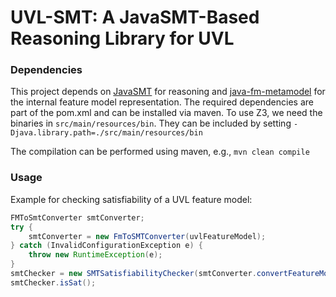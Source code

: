 # UVL-SMT: A JavaSMT-Based Reasoning Library for UVL

### Dependencies

This project depends on [JavaSMT](https://github.com/sosy-lab/java-smt) for reasoning and [java-fm-metamodel](https://github.com/Universal-Variability-Language/java-fm-metamodel/tree/refactoring_metamodel) for the internal feature model representation.
The required dependencies are part of the pom.xml and can be installed via maven.
To use Z3, we need the binaries in `src/main/resources/bin`. They can be included by setting `-Djava.library.path=./src/main/resources/bin`

The compilation can be performed using maven, e.g., `mvn clean compile`

### Usage 

Example for checking satisfiability of a UVL feature model:
```java
FMToSmtConverter smtConverter;
try {
    smtConverter = new FmToSMTConverter(uvlFeatureModel);
} catch (InvalidConfigurationException e) {
    throw new RuntimeException(e);
}
smtChecker = new SMTSatisfiabilityChecker(smtConverter.convertFeatureModel(), smtConverter.getContext());
smtChecker.isSat();
```